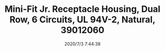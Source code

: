﻿---
layout: post 
title: Mini-Fit Jr. Receptacle Housing, Dual Row, 6 Circuits, UL 94V-2, Natural, 39012060
tags: 5557
categories: housing-terminal
overview: Mini-Fit Jr. Receptacle Housing, Dual Row, 6 Circuits, UL 94V-2, Natural
series: 5557
part_number: 39012060
thumb_img: static/202007/417-thumb-20200703154516.jpg
image: static/202007/417-20200703154516.jpg
date: 2020/7/3 7:44:38
---



